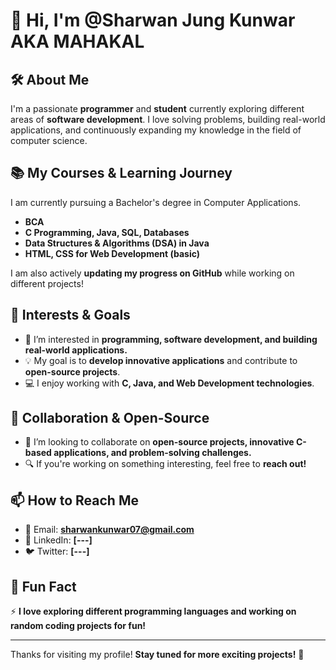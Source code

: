 # 👋 Hi, I'm @Sharwan Jung Kunwar AKA MAHAKAL


## 🛠 About Me
I'm a passionate **programmer** and **student** currently exploring different areas of **software development**. I love solving problems, building real-world applications, and continuously expanding my knowledge in the field of computer science.

## 📚 My Courses & Learning Journey  
I am currently pursuing a Bachelor's degree in Computer Applications.
- **BCA**  
- **C Programming, Java, SQL, Databases**  
- **Data Structures & Algorithms (DSA) in Java**
- **HTML, CSS for Web Development (basic)**  


I am also actively **updating my progress on GitHub** while working on different projects!

## 🚀 Interests & Goals
- 👀 I’m interested in **programming, software development, and building real-world applications.**  
- 💡 My goal is to **develop innovative applications** and contribute to **open-source projects**.  
- 💻 I enjoy working with **C, Java, and Web Development technologies**.  

## 🤝 Collaboration & Open-Source
- 💞️ I’m looking to collaborate on **open-source projects, innovative C-based applications, and problem-solving challenges.**  
- 🔍 If you're working on something interesting, feel free to **reach out!**  

## 📫 How to Reach Me  
- 📩 Email: **sharwankunwar07@gmail.com**  
- 💼 LinkedIn: **[---]**  
- 🐦 Twitter: **[---]**  

## 🎉 Fun Fact  
⚡ **I love exploring different programming languages and working on random coding projects for fun!**  

---

Thanks for visiting my profile! **Stay tuned for more exciting projects!** 🚀  
